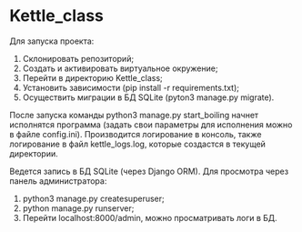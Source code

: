# Kettle_class
Для запуска проекта:
  1. Склонировать репозиторий;
  2. Создать и активировать виртуальное окружение;
  3. Перейти в директорию Kettle_class;
  4. Установить зависимости (pip install -r requirements.txt);
  5. Осуществить миграции в БД SQLite (pyton3 manage.py migrate).
  
После запуска команды python3 manage.py start_boiling начнет исполнятся программа (задать свои параметры для исполнения можно в файле config.ini).
Производится логирование в консоль, также логирование в файл kettle_logs.log, которые создастся в текущей директории.

Ведется запись в БД SQLite (через Django ORM). Для просмотра через панель администратора:
  1. python3 manage.py createsuperuser;
  2. python manage.py runserver;
  3. Перейти localhost:8000/admin, можно просматривать логи в БД.
